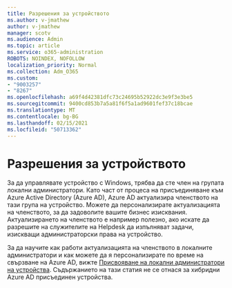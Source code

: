 ```yaml
---
title: Разрешения за устройството
ms.author: v-jmathew
author: v-jmathew
manager: scotv
ms.audience: Admin
ms.topic: article
ms.service: o365-administration
ROBOTS: NOINDEX, NOFOLLOW
localization_priority: Normal
ms.collection: Adm_O365
ms.custom:
- "9003257"
- "8267"
ms.openlocfilehash: a69f4d42381dfc73c24695b52922dc3e9f3e3be5
ms.sourcegitcommit: 9400cd853b7a5a81f6f5a1ad9601fef37c18bcae
ms.translationtype: MT
ms.contentlocale: bg-BG
ms.lasthandoff: 02/15/2021
ms.locfileid: "50713362"
---
```

# <a name="device-permissions"></a>Разрешения за устройството

За да управлявате устройство с Windows, трябва да сте член на групата локални администратори. Като част от процеса на присъединяване към Azure Active Directory (Azure AD), Azure AD актуализира членството на тази група на устройство. Можете да персонализирате актуализацията на членството, за да задоволите вашите бизнес изисквания. Актуализирането на членството е например полезно, ако искате да разрешите на служителите на Helpdesk да изпълняват задачи, изискващи администраторски права на устройство.

За да научите как работи актуализацията на членството в локалните администратори и как можете да я персонализирате по време на свързване на Azure AD, вижте [Присвояване на локални администратори на устройства](https://docs.microsoft.com/azure/active-directory/devices/assign-local-admin). Съдържанието на тази статия не се отнася за хибридни Azure AD присъединен устройства.

